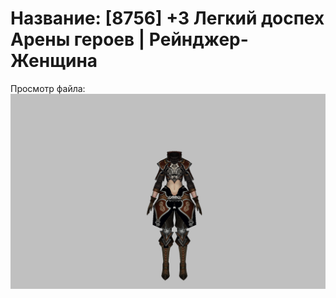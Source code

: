 # Название: [8756] +3 Легкий доспех Арены героев | Рейнджер-Женщина

Просмотр файла:
![p030031.png](p030031.png)